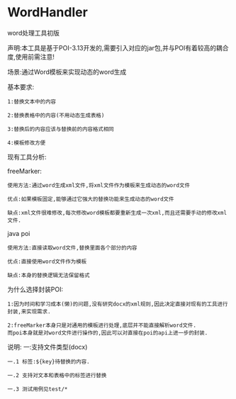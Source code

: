 # WordHandler
word处理工具初版

声明:本工具是基于POI-3.13开发的,需要引入对应的jar包,并与POI有着较高的耦合度,使用前需注意!

场景:通过Word模板来实现动态的word生成

  基本要求:
  
    1:替换文本中的内容
    
    2:替换表格中的内容(不用动态生成表格)
    
    3:替换后的内容应该与替换前的内容格式相同
    
    4:模板修改方便
    
现有工具分析:

  freeMarker:
  
    使用方法:通过word生成xml文件,将xml文件作为模板来生成动态的word文件
    
    优点:如果模板固定,能够通过它强大的替换功能来生成动态的word文件
    
    缺点:xml文件很难修改,每次修改word模板都要重新生成一次xml,而且还需要手动的修改xml文件.
    
  java poi
  
    使用方法:直接读取word文件,替换里面各个部分的内容
    
    优点:直接使用word文件作为模板
    
    缺点:本身的替换逻辑无法保留格式
    
  为什么选择封装POI:
  
    1:因为时间和学习成本(懒)的问题,没有研究docx的xml规则,因此决定直接对现有的工具进行封装,来实现需求.
    
    2:freeMarker本身只是对通用的模板进行处理,底层并不能直接解析word文件.
    而poi本身就是对word文件进行操作的,因此可以对直接在poi的api上进一步的封装.
  
说明:
  一:支持文件类型(docx)
  
    一.1 标签:${key}待替换的内容.
    
    一.2 支持对文本和表格中的标签进行替换
    
    一.3 测试用例见test/*


